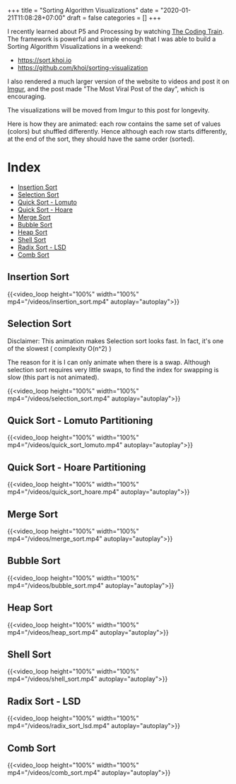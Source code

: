 +++
title = "Sorting Algorithm Visualizations"
date = "2020-01-21T11:08:28+07:00"
draft = false
categories = []
+++

I recently learned about P5 and Processing by watching [The Coding Train](https://www.youtube.com/channel/UCvjgXvBlbQiydffZU7m1_aw). The framework is powerful and simple enough that I was able to build a Sorting Algorithm Visualizations in a weekend:

- https://sort.khoi.io
- https://github.com/khoi/sorting-visualization

I also rendered a much larger version of the website to videos and post it on [Imgur](https://imgur.com/gallery/VQxl1ol), and the post made "The Most Viral Post of the day", which is encouraging.

The visualizations will be moved from Imgur to this post for longevity.

Here is how they are animated: each row contains the same set of values (colors) but shuffled differently. Hence although each row starts differently, at the end of the sort, they should have the same order (sorted).

# Index

- [Insertion Sort](#insertion-sort)
- [Selection Sort](#selection-sort)
- [Quick Sort - Lomuto](#quick-sort---lomuto-partitioning)
- [Quick Sort - Hoare](#quick-sort---hoare-partitioning)
- [Merge Sort](#merge-sort)
- [Bubble Sort](#bubble-sort)
- [Heap Sort](#heap-sort)
- [Shell Sort](#shell-sort)
- [Radix Sort - LSD](#radix-sort---lsd)
- [Comb Sort](#comb-sort)

## Insertion Sort

{{<video_loop height="100%" width="100%" mp4="/videos/insertion_sort.mp4" autoplay="autoplay">}}

## Selection Sort

Disclaimer: This animation makes Selection sort looks fast. In fact, it's one of the slowest ( complexity O(n^2) )

The reason for it is I can only animate when there is a swap. Although selection sort requires very little swaps, to find the index for swapping is slow (this part is not animated).

{{<video_loop height="100%" width="100%" mp4="/videos/selection_sort.mp4" autoplay="autoplay">}}

## Quick Sort - Lomuto Partitioning

{{<video_loop height="100%" width="100%" mp4="/videos/quick_sort_lomuto.mp4" autoplay="autoplay">}}

## Quick Sort - Hoare Partitioning

{{<video_loop height="100%" width="100%" mp4="/videos/quick_sort_hoare.mp4" autoplay="autoplay">}}

## Merge Sort

{{<video_loop height="100%" width="100%" mp4="/videos/merge_sort.mp4" autoplay="autoplay">}}

## Bubble Sort

{{<video_loop height="100%" width="100%" mp4="/videos/bubble_sort.mp4" autoplay="autoplay">}}

## Heap Sort

{{<video_loop height="100%" width="100%" mp4="/videos/heap_sort.mp4" autoplay="autoplay">}}

## Shell Sort

{{<video_loop height="100%" width="100%" mp4="/videos/shell_sort.mp4" autoplay="autoplay">}}

## Radix Sort - LSD

{{<video_loop height="100%" width="100%" mp4="/videos/radix_sort_lsd.mp4" autoplay="autoplay">}}

## Comb Sort

{{<video_loop height="100%" width="100%" mp4="/videos/comb_sort.mp4" autoplay="autoplay">}}
